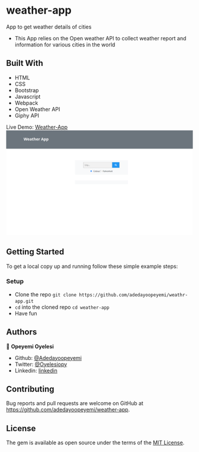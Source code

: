 # weather-app
App to get weather details of cities

- This App relies on the Open weather API to collect weather report and information for various cities in the world

## Built With

- HTML
- CSS
- Bootstrap
- Javascript
- Webpack
- Open Weather API
- Giphy API

Live Demo: [Weather-App](https://inspiring-bose-84a6ab.netlify.app)
![screenshot](./src/assets/screenshot.png)

## Getting Started

To get a local copy up and running follow these simple example steps:

### Setup

- Clone the repo `git clone https://github.com/adedayoopeyemi/weathr-app.git`
- `cd` into the cloned repo `cd weather-app`
- Have fun

## Authors

👤 **Opeyemi Oyelesi**

- Github: [@Adedayoopeyemi](https://github.com/Adedayoopeyemi)
- Twitter: [@Oyelesiopy](https://twitter.com/oyelesiopy)
- Linkedin: [linkedin](https://linkedin.com/opeyemioyelesi)


## Contributing

Bug reports and pull requests are welcome on GitHub at https://github.com/adedayoopeyemi/weather-app.


## License

The gem is available as open source under the terms of the [MIT License](https://opensource.org/licenses/MIT).
